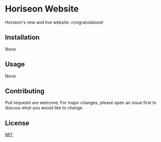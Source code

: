 # Horiseon Website
Horseon's new and live website. congratulations!

## Installation
None

## Usage
None

## Contributing
Pull requests are welcome. For major changes, please open an issue first to discuss what you would like to change.

## License
[MIT](https://choosealicense.com/licenses/mit/)
